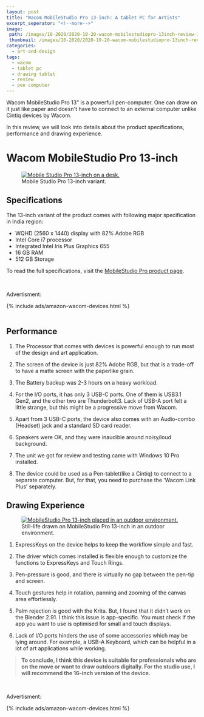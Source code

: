 ```yaml
---
layout: post
title: "Wacom MobileStudio Pro 13-inch: A tablet PC for Artists"
excerpt_seperator: "<!--more-->"
image:
 path: /images/10-2020/2020-10-20-wacom-mobilestudiopro-13inch-review-1600x800.webp
 thumbnail: /images/10-2020/2020-10-20-wacom-mobilestudiopro-13inch-review-800x400.webp
categories:
  - art-and-design
tags:
  - wacom
  - tablet pc
  - drawing tablet
  - review
  - pen computer
---
```

Wacom MobileStudio Pro 13" is a powerfull pen-computer. One can draw on it just like paper and doesn't have to connect to an external computer unlike Cintiq devices by Wacom.

In this review, we will look into details about the product specifications, performance and drawing experience.
<!--more-->

# Wacom MobileStudio Pro 13-inch

<figure class="align-center">
  <a href="#"><img src="{{ '/images/10-2020/2020-10-20-wacom-mobilestudiopro-13inch-on-desk.webp' | absolute_url }}" alt="Mobile Studio Pro 13-inch on a desk."></a>
  <figcaption>Mobile Studio Pro 13-inch variant.</figcaption>
</figure>

## Specifications

The 13-inch variant of the product comes with following major specification in India region:

- WQHD (2560 x 1440) display with 82% Adobe RGB
- Intel Core i7 processor
- Integrated Intel Iris Plus Graphics 655
- 16 GB RAM
- 512 GB Storage

To read the full specifications, visit the [MobileStudio Pro product page](https://www.wacom.com/en-in/products/pen-computers/wacom-mobilestudio-pro#Specifications).

<br>
<aside>
<p>Advertisment:</p> 
{% include ads/amazon-wacom-devices.html %}
</aside>
<br>

## Performance

1. The Processor that comes with devices is powerful enough to run most of the design and art application.

2. The screen of the device is just 82% Adobe RGB, but that is a trade-off to have a matte screen with the paperlike grain.

3. The Battery backup was 2-3 hours on a heavy workload.

4. For the I/O ports, it has only 3 USB-C ports. One of them is USB3.1 Gen2, and the other two are Thunderbolt3. Lack of USB-A port felt a little strange, but this might be a progressive move from Wacom.

5. Apart from 3 USB-C ports, the device also comes with an Audio-combo (Headset) jack and a standard SD card reader.

6. Speakers were OK, and they were inaudible around noisy/loud background.

7. The unit we got for review and testing came with Windows 10 Pro installed.

8. The device could be used as a Pen-tablet(like a Cintiq) to connect to a separate computer. But, for that, you need to purchase the ‘Wacom Link Plus’ separately.

## Drawing Experience

<figure class="align-center">
  <a href="#"><img src="{{ '/images/10-2020/2020-10-20-wacom-mobilestudiopro-13inch-outdoors.webp' | absolute_url }}" alt="MobileStudio Pro 13-inch placed in an outdoor environment."></a>
  <figcaption>Still-life drawn on MobileStudio Pro 13-inch in an outdoor environment. </figcaption>
</figure>

1. ExpressKeys on the device helps to keep the workflow simple and fast.

2. The driver which comes installed is flexible enough to customize the functions to ExpressKeys and Touch Rings.

3. Pen-pressure is good, and there is virtually no gap between the pen-tip and screen.

4. Touch gestures help in rotation, panning and zooming of the canvas area effortlessly.

5. Palm rejection is good with the Krita. But, I found that it didn’t work on the Blender 2.91. I think this issue is app-specific. You must check if the app you want to use is optimised for small and touch displays.

6. Lack of I/O ports hinders the use of some accessories which may be lying around. For example, a USB-A Keyboard, which can be helpful in a lot of art applications while working.


> **To conclude, I think this device is suitable for professionals who are on the move or want to draw outdoors digitally. For the studio use, I will recommend the 16-inch version of the device.**

<br>
<aside>
<p>Advertisment:</p> 
{% include ads/amazon-wacom-devices.html %}
</aside>
<br>